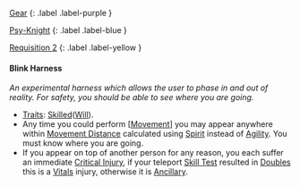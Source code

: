 
[Gear](Game/Gear-List)
{: .label .label-purple }

[Psy-Knight](Game/Blocks/Psy-Knight)
{: .label .label-blue }

[Requisition 2](Game/Deployment#Requisition)
{: .label .label-yellow }
#### Blink Harness
*An experimental harness which allows the user to phase in and out of reality. For safety, you should be able to see where you are going.*
* [Traits](Game/Core/Gear#Traits): [Skilled](Game/Core/Gear#Skilled)([Will](Game/Core/Spirit#Will)).
* Any time you could perform [[Movement](Game/Core/Movement)] you may appear anywhere within [Movement Distance](Game/Core/Movement#Movement%20Distance) calculated using [Spirit](Game/Core/Spirit) instead of [Agility](Game/Core/Agility). You must know where you are going.
* If you appear on top of another person for any reason, you each suffer an immediate [Critical Injury](Game/Core/Injury#Critical%20Injury), if your teleport [Skill Test](Game/Core/Terminology#Skill%20Test) resulted in [Doubles](Game/Core/Skills#Doubles) this is a [Vitals](Game/Core/Injury#Vitals) injury, otherwise it is [Ancillary](Game/Core/Injury#Ancillary). 

